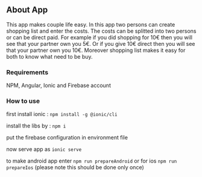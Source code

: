 <h2>About App</h2>
This app makes couple life easy. In this app two persons can create shopping list and enter the costs. The costs can be splitted into two persons or can be direct paid. For example if you did shopping for 10€ then you will see that your partner own you 5€. Or if you give 10€ direct then you will see that your partner own you 10€. 
Moreover shopping list makes it easy for both to know what need to be buy.
<h3>Requirements</h3>

NPM, Angular, Ionic and Firebase account <br>

<h3>How to use</h3>

first install ionic : `npm install -g @ionic/cli` <br>

install the libs by : `npm i` <br>

put the firebase configuration in environment file <br>

now serve app as `ionic serve` <br>

to make android app enter `npm run prepareAndroid` or for ios `npm run prepareIos` (please note this should be done only once) <br>
